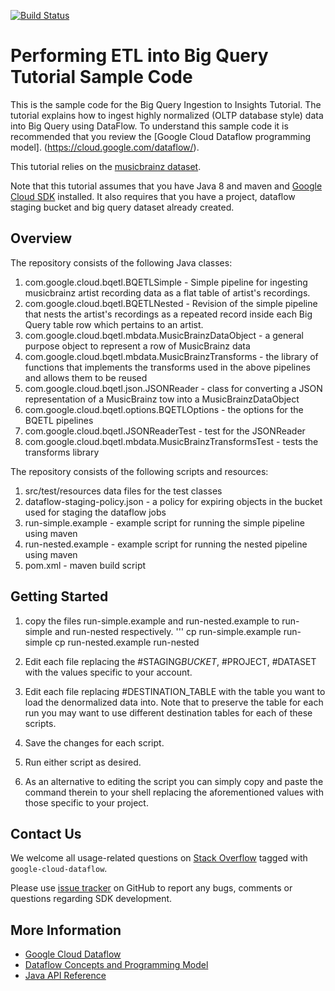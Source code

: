 [![Build Status](https://travis-ci.com/sgioldasis/bigquery-etl-dataflow-sample.svg?branch=master)](https://travis-ci.com/sgioldasis/bigquery-etl-dataflow-sample)

# Performing ETL into Big Query Tutorial Sample Code

This is the sample code for the Big Query Ingestion to Insights Tutorial. The tutorial explains how to ingest highly normalized (OLTP database style) data into Big Query using DataFlow. To understand this sample code it is recommended that you review the [Google Cloud Dataflow programming model]. (https://cloud.google.com/dataflow/).

This tutorial relies on the [musicbrainz dataset](https://musicbrainz.org/doc/MusicBrainz_Database).

Note that this tutorial assumes that you have Java 8 and maven and [Google Cloud SDK](https://cloud.google.com/sdk/docs/) installed. It also requires that you have a project, dataflow staging bucket and big query dataset already created.

## Overview

The repository consists of the following Java classes:

1. com.google.cloud.bqetl.BQETLSimple - Simple pipeline for ingesting musicbrainz artist recording data as a flat table of artist's recordings.
2. com.google.cloud.bqetl.BQETLNested - Revision of the simple pipeline that nests the artist's recordings as a repeated record inside each Big Query table row which pertains to an artist.
3. com.google.cloud.bqetl.mbdata.MusicBrainzDataObject - a general purpose object to represent a row of MusicBrainz data
4. com.google.cloud.bqetl.mbdata.MusicBrainzTransforms - the library of functions that implements the transforms used in the above pipelines and allows them to be reused
5. com.google.cloud.bqetl.json.JSONReader - class for converting a JSON representation of a MusicBrainz tow into a MusicBrainzDataObject
6. com.google.cloud.bqetl.options.BQETLOptions - the options for the BQETL pipelines
7. com.google.cloud.bqetl.JSONReaderTest - test for the JSONReader
8. com.google.cloud.bqetl.mbdata.MusicBrainzTransformsTest - tests the transforms library

The repository consists of the following scripts and resources:

1. src/test/resources data files for the test classes
2. dataflow-staging-policy.json - a policy for expiring objects in the bucket used for staging the dataflow jobs
3. run-simple.example - example script for running the simple pipeline using maven
4. run-nested.example - example script for running the nested pipeline using maven
5. pom.xml - maven build script

## Getting Started

1. copy the files run-simple.example and run-nested.example to run-simple and run-nested respectively.
   '''
   cp run-simple.example run-simple
   cp run-nested.example run-nested

2. Edit each file replacing the #STAGING*BUCKET*, #PROJECT, #DATASET with the values specific to your account.
3. Edit each file replacing #DESTINATION_TABLE with the table you want to load the denormalized data into. Note that to preserve the table for each run you may want to use different destination tables for each of these scripts.
4. Save the changes for each script.
5. Run either script as desired.
6. As an alternative to editing the script you can simply copy and paste the command therein to your shell replacing the aforementioned values with those specific to your project.

## Contact Us

We welcome all usage-related questions on [Stack Overflow](http://stackoverflow.com/questions/tagged/google-cloud-dataflow)
tagged with `google-cloud-dataflow`.

Please use [issue tracker](https://github.com/GoogleCloudPlatform/bqii-dataflow/issues)
on GitHub to report any bugs, comments or questions regarding SDK development.

## More Information

- [Google Cloud Dataflow](https://cloud.google.com/dataflow/)
- [Dataflow Concepts and Programming Model](https://cloud.google.com/dataflow/model/programming-model)
- [Java API Reference](https://cloud.google.com/dataflow/java-sdk/JavaDoc/index)
